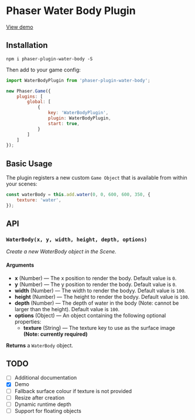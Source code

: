 # Phaser Water Body Plugin
[View demo](https://jorbascrumps.github.io/phaser-plugin-water-body/)

## Installation
```
npm i phaser-plugin-water-body -S
```
Then add to your game config:
```js
import WaterBodyPlugin from 'phaser-plugin-water-body';

new Phaser.Game({
    plugins: [
        global: [
            {
                key: 'WaterBodyPlugin',
                plugin: WaterBodyPlugin,
                start: true,
            }
        ]
    ]
});
```

## Basic Usage
The plugin registers a new custom `Game Object` that is available from within your scenes:
```javascript
const waterBody = this.add.water(0, 0, 600, 600, 350, {
    texture: 'water',
});
```

## API

### `WaterBody(x, y, width, height, depth, options)`
_Create a new WaterBody object in the Scene._
#### Arguments
* **x** (Number) &mdash; The x position to render the body. Default value is `0`.
* **y** (Number) &mdash; The y position to render the body. Default value is `0`.
* **width** (Number) &mdash; The width to render the bodyy. Default value is `100`.
* **height** (Number) &mdash; The height to render the bodyy. Default value is `100`.
* **depth** (Number) &mdash; The depth of water in the body (Note: cannot be larger than the height). Default value is `100`.
* **options** (Object) &mdash; An object containing the following optional properties:
  * **texture** (String) &mdash; The texture key to use as the surface image **(Note: currently required)**

**Returns** a `WaterBody` object.

## TODO
- [ ] Additional documentation
- [x] Demo
- [ ] Fallback surface colour if texture is not provided
- [ ] Resize after creation
- [ ] Dynamic runtime depth
- [ ] Support for floating objects
